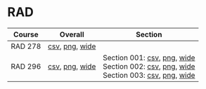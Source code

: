 # RAD

| Course | Overall | Section |
| ------ | ------- | ------- |
| RAD 278 | [csv](https://github.com/UCSD-Historical-Enrollment-Data/2025Winter/blob/main/overall/RAD%20278.csv), [png](https://raw.githubusercontent.com/UCSD-Historical-Enrollment-Data/2025Winter/main/plot_overall/RAD%20278.png), [wide](https://raw.githubusercontent.com/UCSD-Historical-Enrollment-Data/2025Winter/main/plot_overall_wide/RAD%20278.png) |  |
| RAD 296 | [csv](https://github.com/UCSD-Historical-Enrollment-Data/2025Winter/blob/main/overall/RAD%20296.csv), [png](https://raw.githubusercontent.com/UCSD-Historical-Enrollment-Data/2025Winter/main/plot_overall/RAD%20296.png), [wide](https://raw.githubusercontent.com/UCSD-Historical-Enrollment-Data/2025Winter/main/plot_overall_wide/RAD%20296.png) | Section 001: [csv](https://github.com/UCSD-Historical-Enrollment-Data/2025Winter/blob/main/section/RAD%20296_001.csv), [png](https://raw.githubusercontent.com/UCSD-Historical-Enrollment-Data/2025Winter/main/plot_section/RAD%20296_001.png), [wide](https://raw.githubusercontent.com/UCSD-Historical-Enrollment-Data/2025Winter/main/plot_section_wide/RAD%20296_001.png)<br>Section 002: [csv](https://github.com/UCSD-Historical-Enrollment-Data/2025Winter/blob/main/section/RAD%20296_002.csv), [png](https://raw.githubusercontent.com/UCSD-Historical-Enrollment-Data/2025Winter/main/plot_section/RAD%20296_002.png), [wide](https://raw.githubusercontent.com/UCSD-Historical-Enrollment-Data/2025Winter/main/plot_section_wide/RAD%20296_002.png)<br>Section 003: [csv](https://github.com/UCSD-Historical-Enrollment-Data/2025Winter/blob/main/section/RAD%20296_003.csv), [png](https://raw.githubusercontent.com/UCSD-Historical-Enrollment-Data/2025Winter/main/plot_section/RAD%20296_003.png), [wide](https://raw.githubusercontent.com/UCSD-Historical-Enrollment-Data/2025Winter/main/plot_section_wide/RAD%20296_003.png) |
